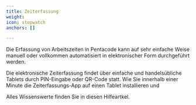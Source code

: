 ```yaml
---
title: Zeiterfassung
weight: 
icon: stopwatch
anchors: []

---
```

Die Erfassung von Arbeitszeiten in Pentacode kann auf sehr einfache Weise manuell oder vollkommen automatisiert in elektronischer Form durchgeführt werden.

Die elektronische Zeiterfassung findet über einfache und handelsübliche Tablets durch PIN-Eingabe oder QR-Code statt. Wie Sie innerhalb einer Minute die Zeiterfassungs-App auf einen Tablet installieren und 

Alles Wissenswerte finden Sie in diesen Hilfeartkel.